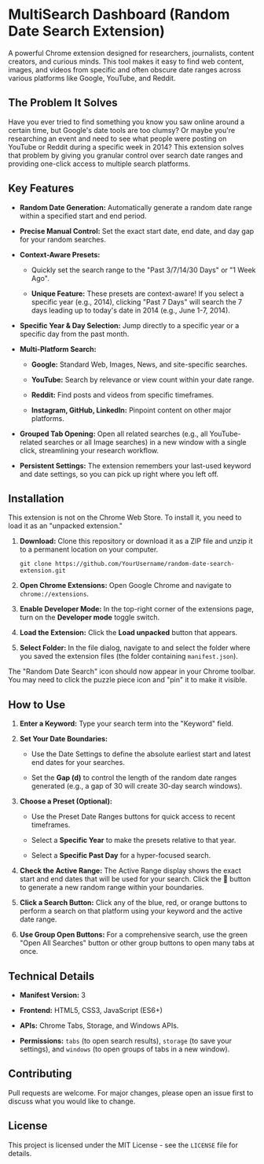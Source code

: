 # MultiSearch Dashboard (Random Date Search Extension)

A powerful Chrome extension designed for researchers, journalists, content creators, and curious minds. This tool makes it easy to find web content, images, and videos from specific and often obscure date ranges across various platforms like Google, YouTube, and Reddit.

## The Problem It Solves

Have you ever tried to find something you know you saw online around a certain time, but Google's date tools are too clumsy? Or maybe you're researching an event and need to see what people were posting on YouTube or Reddit during a specific week in 2014? This extension solves that problem by giving you granular control over search date ranges and providing one-click access to multiple search platforms.

## Key Features

- **Random Date Generation:** Automatically generate a random date range within a specified start and end period.
    
- **Precise Manual Control:** Set the exact start date, end date, and day gap for your random searches.
    
- **Context-Aware Presets:**
    
    - Quickly set the search range to the "Past 3/7/14/30 Days" or "1 Week Ago".
        
    - **Unique Feature:** These presets are context-aware! If you select a specific year (e.g., 2014), clicking "Past 7 Days" will search the 7 days leading up to today's date in 2014 (e.g., June 1-7, 2014).
        
- **Specific Year & Day Selection:** Jump directly to a specific year or a specific day from the past month.
    
- **Multi-Platform Search:**
    
    - **Google:** Standard Web, Images, News, and site-specific searches.
        
    - **YouTube:** Search by relevance or view count within your date range.
        
    - **Reddit:** Find posts and videos from specific timeframes.
        
    - **Instagram, GitHub, LinkedIn:** Pinpoint content on other major platforms.
        
- **Grouped Tab Opening:** Open all related searches (e.g., all YouTube-related searches or all Image searches) in a new window with a single click, streamlining your research workflow.
    
- **Persistent Settings:** The extension remembers your last-used keyword and date settings, so you can pick up right where you left off.
    

## Installation

This extension is not on the Chrome Web Store. To install it, you need to load it as an "unpacked extension."

1. **Download:** Clone this repository or download it as a ZIP file and unzip it to a permanent location on your computer.
    
    ```
    git clone https://github.com/YourUsername/random-date-search-extension.git
    ```
    
2. **Open Chrome Extensions:** Open Google Chrome and navigate to `chrome://extensions`.
    
3. **Enable Developer Mode:** In the top-right corner of the extensions page, turn on the **Developer mode** toggle switch.
    
4. **Load the Extension:** Click the **Load unpacked** button that appears.
    
5. **Select Folder:** In the file dialog, navigate to and select the folder where you saved the extension files (the folder containing `manifest.json`).
    

The "Random Date Search" icon should now appear in your Chrome toolbar. You may need to click the puzzle piece icon and "pin" it to make it visible.

## How to Use

1. **Enter a Keyword:** Type your search term into the "Keyword" field.
    
2. **Set Your Date Boundaries:**
    
    - Use the Date Settings to define the absolute earliest start and latest end dates for your searches.
        
    - Set the **Gap (d)** to control the length of the random date ranges generated (e.g., a gap of 30 will create 30-day search windows).
        
3. **Choose a Preset (Optional):**
    
    - Use the Preset Date Ranges buttons for quick access to recent timeframes.
        
    - Select a **Specific Year** to make the presets relative to that year.
        
    - Select a **Specific Past Day** for a hyper-focused search.
        
4. **Check the Active Range:** The Active Range display shows the exact start and end dates that will be used for your search. Click the 🔄 button to generate a new random range within your boundaries.
    
5. **Click a Search Button:** Click any of the blue, red, or orange buttons to perform a search on that platform using your keyword and the active date range.
    
6. **Use Group Open Buttons:** For a comprehensive search, use the green "Open All Searches" button or other group buttons to open many tabs at once.
    

## Technical Details

- **Manifest Version:** 3
    
- **Frontend:** HTML5, CSS3, JavaScript (ES6+)
    
- **APIs:** Chrome Tabs, Storage, and Windows APIs.
    
- **Permissions:** `tabs` (to open search results), `storage` (to save your settings), and `windows` (to open groups of tabs in a new window).
    

## Contributing

Pull requests are welcome. For major changes, please open an issue first to discuss what you would like to change.

## License

This project is licensed under the MIT License - see the `LICENSE` file for details.
